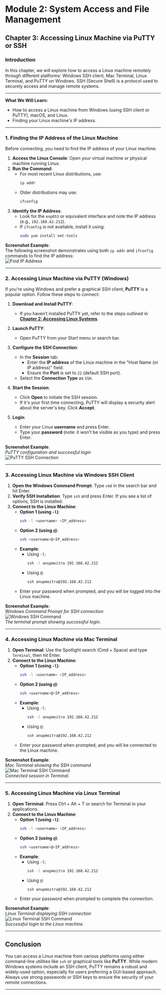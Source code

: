 # Module 2: System Access and File Management
## Chapter 3: Accessing Linux Machine via PuTTY or SSH

### Introduction
In this chapter, we will explore how to access a Linux machine remotely through different platforms: Windows SSH client, Mac Terminal, Linux Terminal, and PuTTY on Windows. SSH (Secure Shell) is a protocol used to securely access and manage remote systems.

---

**What We Will Learn:**
- How to access a Linux machine from Windows (using SSH client or PuTTY), macOS, and Linux.
- Finding your Linux machine's IP address.

---

### 1. Finding the IP Address of the Linux Machine

Before connecting, you need to find the IP address of your Linux machine:

1. **Access the Linux Console**: Open your virtual machine or physical machine running Linux.
2. **Run the Command**:
   - For most recent Linux distributions, use:
     ```bash
     ip addr
     ```
   - Older distributions may use:
     ```bash
     ifconfig
     ```
3. **Identify the IP Address**:
   - Look for the `enp0S3` or equivalent interface and note the IP address (e.g., `192.168.42.212`).
   - If `ifconfig` is not available, install it using:
     ```bash
     sudo yum install net-tools
     ```

**Screenshot Example**:  
The following screenshot demonstrates using both `ip addr` and `ifconfig` commands to find the IP address:  
![Find IP Address](screenshots/01-find-ip-address-output.png)

---

### 2. Accessing Linux Machine via PuTTY (Windows)

If you're using Windows and prefer a graphical SSH client, **PuTTY** is a popular option. Follow these steps to connect:

1. **Download and Install PuTTY**:
   - If you haven’t installed PuTTY yet, refer to the steps outlined in **[Chapter 2: Accessing Linux Systems](https://github.com/anup-cloudguru/foundational-linux-training-projects/blob/main/02-system-access-and-file-management/02-accessing-linux-system.md)**.

2. **Launch PuTTY**:
   - Open PuTTY from your Start menu or search bar.

3. **Configure the SSH Connection**:
   - In the **Session** tab:
     - Enter the **IP address** of the Linux machine in the "Host Name (or IP address)" field.
     - Ensure the **Port** is set to `22` (default SSH port).
   - Select the **Connection Type** as `SSH`.

4. **Start the Session**:
   - Click **Open** to initiate the SSH session.
   - If it's your first time connecting, PuTTY will display a security alert about the server's key. Click **Accept**.

5. **Login**:
   - Enter your Linux **username** and press Enter.
   - Type your **password** (note: it won't be visible as you type) and press Enter.

**Screenshot Example**:  
*PuTTY configuration and successful login*  
![PuTTY SSH Connection](screenshots/06-putty-ssh-successful-login.png)

---

### 3. Accessing Linux Machine via Windows SSH Client

1. **Open the Windows Command Prompt**: Type `cmd` in the search bar and hit Enter.
2. **Verify SSH Installation**: Type `ssh` and press Enter. If you see a list of options, SSH is installed.
3. **Connect to the Linux Machine**:
   - **Option 1 (using `-l`)**:
     ```bash
     ssh -l <username> <IP_address>
     ```
   - **Option 2 (using `@`)**:
     ```bash
     ssh <username>@<IP_address>
     ```
   - **Example**:
     - Using `-l`:
       ```bash
       ssh -l anupmoitra 192.168.42.212
       ```
     - Using `@`:
       ```bash
       ssh anupmoitra@192.168.42.212
       ```
   - Enter your password when prompted, and you will be logged into the Linux machine.

**Screenshot Example**:  
*Windows Command Prompt for SSH connection*  
![Windows SSH Command](screenshots/02-windows-ssh-command-successful-login.png)  
*The terminal prompt showing successful login.*

---

### 4. Accessing Linux Machine via Mac Terminal

1. **Open Terminal**: Use the Spotlight search (Cmd + Space) and type `Terminal`, then hit Enter.
2. **Connect to the Linux Machine**:
   - **Option 1 (using `-l`)**:
     ```bash
     ssh -l <username> <IP_address>
     ```
   - **Option 2 (using `@`)**:
     ```bash
     ssh <username>@<IP_address>
     ```
   - **Example**:
     - Using `-l`:
       ```bash
       ssh -l anupmoitra 192.168.42.212
       ```
     - Using `@`:
       ```bash
       ssh anupmoitra@192.168.42.212
       ```
   - Enter your password when prompted, and you will be connected to the Linux machine.

**Screenshot Example**:  
*Mac Terminal showing the SSH command*  
![Mac Terminal SSH Command](screenshots/03-mac-terminal-ssh-command-successful-login.png)  
*Connected session in Terminal.*

---

### 5. Accessing Linux Machine via Linux Terminal

1. **Open Terminal**: Press Ctrl + Alt + T or search for Terminal in your applications.
2. **Connect to the Linux Machine**:
   - **Option 1 (using `-l`)**:
     ```bash
     ssh -l <username> <IP_address>
     ```
   - **Option 2 (using `@`)**:
     ```bash
     ssh <username>@<IP_address>
     ```
   - **Example**:
     - Using `-l`:
       ```bash
       ssh -l anupmoitra 192.168.42.212
       ```
     - Using `@`:
       ```bash
       ssh anupmoitra@192.168.42.212
       ```
   - Enter your password when prompted to complete the connection.

**Screenshot Example**:  
*Linux Terminal displaying SSH connection*  
![Linux Terminal SSH Command](screenshots/04-linux-terminal-ssh-command-successful-login.png)  
*Successful login to the Linux machine.*

---

## Conclusion

You can access a Linux machine from various platforms using either command-line utilities like `ssh` or graphical tools like **PuTTY**. While modern Windows systems include an SSH client, PuTTY remains a robust and widely-used option, especially for users preferring a GUI-based approach. Always use strong passwords or SSH keys to ensure the security of your remote connections.

---
